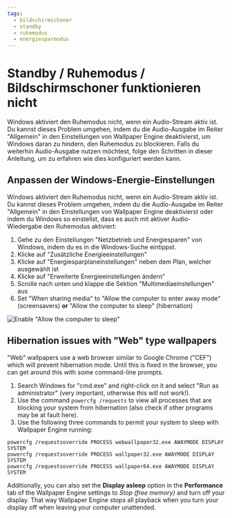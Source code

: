 ```yaml
---
tags:
  - bildschirmschoner
  - standby
  - ruhemodus
  - energiesparmodus
---
```


# Standby / Ruhemodus / Bildschirmschoner funktionieren nicht

Windows aktiviert den Ruhemodus nicht, wenn ein Audio-Stream aktiv ist. Du kannst dieses Problem umgehen, indem du die Audio-Ausgabe im Reiter "Allgemein" in den Einstellungen von Wallpaper Engine deaktivierst, um Windows daran zu hindern, den Ruhemodus zu blockieren. Falls du weiterhin Audio-Ausgabe nutzen möchtest, folge den Schritten in dieser Anleitung, um zu erfahren wie dies konfiguriert werden kann.

## Anpassen der Windows-Energie-Einstellungen

Windows aktiviert den Ruhemodus nicht, wenn ein Audio-Stream aktiv ist. Du kannst dieses Problem umgehen, indem du die Audio-Ausgabe im Reiter "Allgemein" in den Einstellungen von Wallpaper Engine deaktivierst oder indem du Windows so einstellst, dass es auch mit aktiver Audio-Wiedergabe den Ruhemodus aktiviert:

1. Gehe zu den Einstellungen "Netzbetrieb und Energiesparen" von Windows, indem du es in die Windows-Suche eintippst.
2. Klicke auf "Zusätzliche Energieeinstellungen"
3. Klicke auf "Energiesparplaneinstellungen" neben dem Plan, welcher ausgewählt ist
4. Klicke auf "Erweiterte Energieeinstellungen ändern"
5. Scrolle nach unten und klappe die Sektion "Multimediaeinstellungen" aus
6. Set "When sharing media" to "Allow the computer to enter away mode" (screensavers) **or** "Allow the computer to sleep" (hibernation)

![Enable "Allow the computer to sleep"](./power.gif)

## Hibernation issues with "Web" type wallpapers

"Web" wallpapers use a web browser similar to Google Chrome ("CEF") which will prevent hibernation mode. Until this is fixed in the browser, you can get around this with some command-line prompts.

1. Search Windows for "cmd.exe" and right-click on it and select "Run as administrator" (very important, otherwise this will not work!).
2. Use the command `powercfg /requests` to view all processes that are blocking your system from hibernation (also check if other programs may be at fault here).
3. Use the following three commands to permit your system to sleep with Wallpaper Engine running:

```
powercfg /requestsoverride PROCESS webwallpaper32.exe AWAYMODE DISPLAY SYSTEM
powercfg /requestsoverride PROCESS wallpaper32.exe AWAYMODE DISPLAY SYSTEM
powercfg /requestsoverride PROCESS wallpaper64.exe AWAYMODE DISPLAY SYSTEM
```

Additionally, you can also set the **Display asleep** option in the **Performance** tab of the Wallpaper Engine settings to *Stop (free memory)* and turn off your display. That way Wallpaper Engine stops all playback when you turn your display off when leaving your computer unattended.